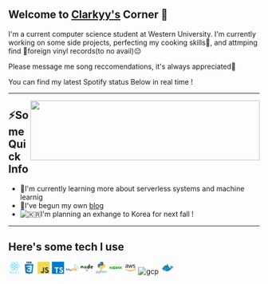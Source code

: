 <h2>Welcome to <a href="clarkyy.ca">Clarkyy's</a> Corner 👋</h2>

<p>I'm a current computer science student at Western University. I'm currently working on some side projects, perfecting my cooking skills🥑, and attmping find 💽foreign vinyl records(to no avail)😔</p>

<p>Please message me song reccomendations, it's always appreciated🤩</p>
<p>You can find my latest Spotify status Below in real time !</p>


---


<img align="right" src="https://spotify-now-playing-svg-git-main-inuayasha.vercel.app/api" width="460" height="120">

<h2>⚡️Some Quick Info</h2>

<ul>
    <li>
        💽I'm currently learning more about serverless systems and machine learnig
    </li>
    <li>
        📝I've begun my own <a href="clarkyy.ca/blog">blog</a>
    </li>
    <li>
        <img src="https://upload.wikimedia.org/wikipedia/commons/thumb/0/09/Flag_of_South_Korea.svg/255px-Flag_of_South_Korea.svg.png" alt="🇰🇷" height="14">I'm planning an exhange to Korea for next fall ! 
    </li>
</ul>

---
<h2>Here's some tech I use</h2>
<img src="https://raw.githubusercontent.com/devicons/devicon/master/icons/react/react-original-wordmark.svg" alt="react" width="25" height="25" />
<img src="https://raw.githubusercontent.com/devicons/devicon/master/icons/css3/css3-original-wordmark.svg" alt="css3" width="25" height="25" />
<img src="https://raw.githubusercontent.com/devicons/devicon/master/icons/javascript/javascript-original.svg" alt="javascript" width="25" height="25" />
<img src="https://raw.githubusercontent.com/devicons/devicon/master/icons/typescript/typescript-original.svg" alt="typescript" width="25" height="25" />
<img src="https://raw.githubusercontent.com/devicons/devicon/master/icons/mysql/mysql-original-wordmark.svg" alt="mysql" width="25" height="25" />
<img src="https://raw.githubusercontent.com/devicons/devicon/master/icons/nodejs/nodejs-original-wordmark.svg" alt="nodejs" width="25" height="25" />
<img src="https://raw.githubusercontent.com/devicons/devicon/master/icons/python/python-original-wordmark.svg" alt="python" width="25" height="25" />
<img src="https://raw.githubusercontent.com/devicons/devicon/master/icons/nginx/nginx-original.svg" alt="nginx" width="25" height="25" />
<img src="https://raw.githubusercontent.com/github/explore/80688e429a7d4ef2fca1e82350fe8e3517d3494d/topics/aws/aws.png" alt="aws" width="25" height="25" />
<img src="https://www.vectorlogo.zone/logos/google_cloud/google_cloud-icon.svg" alt="gcp" width="25" height="25" />
<img src="https://raw.githubusercontent.com/devicons/devicon/master/icons/docker/docker-original.svg" alt="Docker" width="25" height="25" />